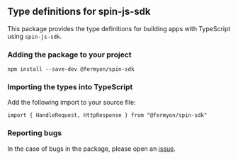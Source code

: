 ## Type definitions for spin-js-sdk

This package provides the type definitions for building apps with TypeScript using `spin-js-sdk`.

### Adding the package to your project

```
npm install --save-dev @fermyon/spin-sdk
```
### Importing the types into TypeScript

Add the following import to your source file:

```
import { HandleRequest, HttpResponse } from "@fermyon/spin-sdk"
``` 

### Reporting bugs

In the case of bugs in the package, please open an [issue](https://github.com/fermyon/spin-js-sdk/issues/new/choose).